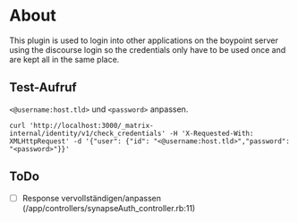 # About
This plugin is used to login into other applications on the boypoint server using the discourse login so the credentials only have to be used once and are kept all in the same place.

## Test-Aufruf
`<@username:host.tld>` und `<password>` anpassen.
```
curl 'http://localhost:3000/_matrix-internal/identity/v1/check_credentials' -H 'X-Requested-With: XMLHttpRequest' -d '{"user": {"id": "<@username:host.tld>","password": "<password>"}}'
```

## ToDo
- [ ] Response vervollständigen/anpassen (/app/controllers/synapseAuth_controller.rb:11)
